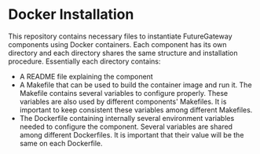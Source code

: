 # Docker Installation

This repository contains necessary files to instantiate FutureGateway components using Docker containers. Each component has its own directory and each directory shares the same structure and installation procedure.
Essentially each directory contains:
 * A README file explaining the component
 * A Makefile that can be used to build the container image and run it. The Makefile contains several variables to configure properly. These variables are also used by different components' Makefiles. It is important to keep consistent these variables among different Makefiles.
 * The Dockerfile containing internally several environment variables needed to configure the component. Several variables are shared among different Dockerfiles. It is important that their value will be the same on each Dockerfile.
 
